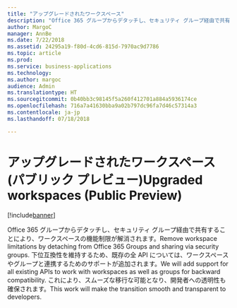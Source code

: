 ```yaml
---
title: "アップグレードされたワークスペース"
description: "Office 365 グループからデタッチし、セキュリティ グループ経由で共有することにより、ワークスペースの機能制限が解消されます。"
author: MargoC
manager: AnnBe
ms.date: 7/22/2018
ms.assetid: 24295a19-f80d-4cd6-815d-7970ac9d7786
ms.topic: article
ms.prod: 
ms.service: business-applications
ms.technology: 
ms.author: margoc
audience: Admin
ms.translationtype: HT
ms.sourcegitcommit: 0b40bb3c98145f5a260f412701a884a5936174ce
ms.openlocfilehash: 716a7a41630bba9a02b797dc96fa7d46c57314a3
ms.contentlocale: ja-jp
ms.lasthandoff: 07/18/2018

---
```

# <a name="upgraded-workspaces-public-preview"></a><span data-ttu-id="6e8b9-103">アップグレードされたワークスペース (パブリック プレビュー)</span><span class="sxs-lookup"><span data-stu-id="6e8b9-103">Upgraded workspaces (Public Preview)</span></span>

[!include[banner](../../../includes/banner.md)]

<span data-ttu-id="6e8b9-104">Office 365 グループからデタッチし、セキュリティ グループ経由で共有することにより、ワークスペースの機能制限が解消されます。</span><span class="sxs-lookup"><span data-stu-id="6e8b9-104">Remove workspace limitations by detaching from Office 365 Groups and sharing via security groups.</span></span> <span data-ttu-id="6e8b9-105">下位互換性を維持するため、既存の全 API については、ワークスペースやグループと連携するためのサポートが追加されます。</span><span class="sxs-lookup"><span data-stu-id="6e8b9-105">We will add support for all existing APIs to work with workspaces as well as groups for backward compatibility.</span></span> <span data-ttu-id="6e8b9-106">これにより、スムーズな移行な可能となり、開発者への透明性も確保されます。</span><span class="sxs-lookup"><span data-stu-id="6e8b9-106">This work will make the transition smooth and transparent to developers.</span></span>

